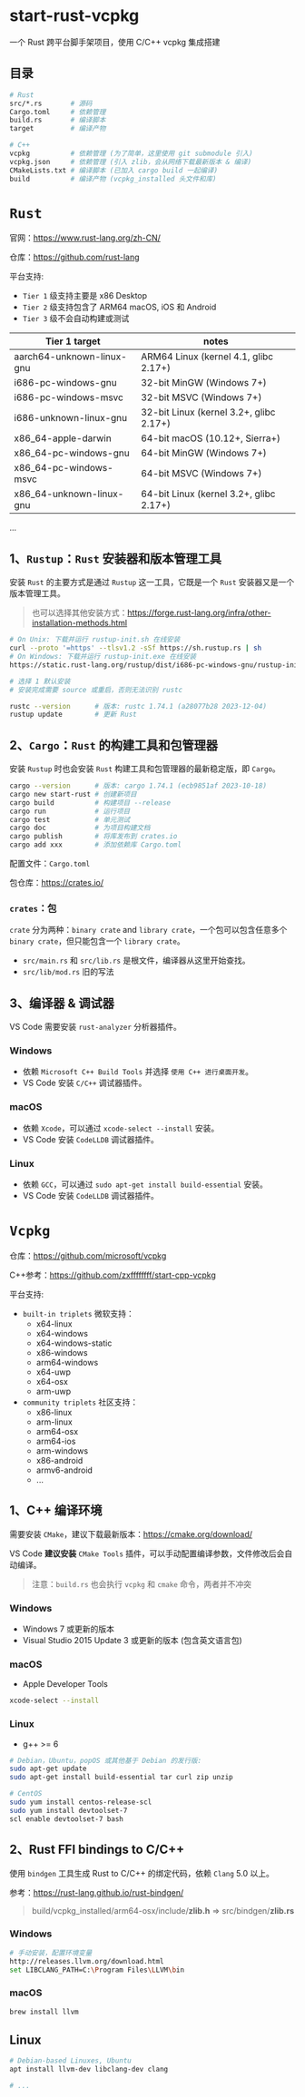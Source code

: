 # start-rust-vcpkg

一个 Rust 跨平台脚手架项目，使用 C/C++ vcpkg 集成搭建


## 目录
```bash
# Rust
src/*.rs       # 源码
Cargo.toml     # 依赖管理
build.rs       # 编译脚本
target         # 编译产物

# C++ 
vcpkg          # 依赖管理 (为了简单，这里使用 git submodule 引入)
vcpkg.json     # 依赖管理 (引入 zlib，会从网络下载最新版本 & 编译)
CMakeLists.txt # 编译脚本 (已加入 cargo build 一起编译)
build          # 编译产物 (vcpkg_installed 头文件和库)
```


# `Rust`

官网：https://www.rust-lang.org/zh-CN/

仓库：https://github.com/rust-lang

平台支持:
- `Tier 1` 级支持主要是 x86 Desktop
- `Tier 2` 级支持包含了 ARM64 macOS, iOS 和 Android
- `Tier 3` 级不会自动构建或测试

| Tier 1 target             | notes                                   |
| ------------------------- | --------------------------------------- |
| aarch64-unknown-linux-gnu	| ARM64 Linux (kernel 4.1, glibc 2.17+)   |
| i686-pc-windows-gnu	    | 32-bit MinGW (Windows 7+)               |
| i686-pc-windows-msvc	    | 32-bit MSVC (Windows 7+)                |
| i686-unknown-linux-gnu	| 32-bit Linux (kernel 3.2+, glibc 2.17+) |
| x86_64-apple-darwin	    | 64-bit macOS (10.12+, Sierra+)          |
| x86_64-pc-windows-gnu	    | 64-bit MinGW (Windows 7+)               |
| x86_64-pc-windows-msvc    | 64-bit MSVC (Windows 7+)                |
| x86_64-unknown-linux-gnu	| 64-bit Linux (kernel 3.2+, glibc 2.17+) |
...


## 1、`Rustup`：`Rust` 安装器和版本管理工具

安装 `Rust` 的主要方式是通过 `Rustup` 这一工具，它既是一个 `Rust` 安装器又是一个版本管理工具。

> 也可以选择其他安装方式：https://forge.rust-lang.org/infra/other-installation-methods.html

```bash
# On Unix: 下载并运行 rustup-init.sh 在线安装
curl --proto '=https' --tlsv1.2 -sSf https://sh.rustup.rs | sh
# On Windows: 下载并运行 rustup-init.exe 在线安装
https://static.rust-lang.org/rustup/dist/i686-pc-windows-gnu/rustup-init.exe

# 选择 1 默认安装
# 安装完成需要 source 或重启，否则无法识别 rustc

rustc --version      # 版本: rustc 1.74.1 (a28077b28 2023-12-04)
rustup update        # 更新 Rust
```


## 2、`Cargo`：`Rust` 的构建工具和包管理器

安装 `Rustup` 时也会安装 `Rust` 构建工具和包管理器的最新稳定版，即 `Cargo`。

```bash
cargo --version      # 版本: cargo 1.74.1 (ecb9851af 2023-10-18)
cargo new start-rust # 创建新项目
cargo build          # 构建项目 --release
cargo run            # 运行项目
cargo test           # 单元测试
cargo doc            # 为项目构建文档
cargo publish        # 将库发布到 crates.io
cargo add xxx        # 添加依赖库 Cargo.toml
```

配置文件：`Cargo.toml`

包仓库：https://crates.io/

### `crates`：包

`crate` 分为两种：`binary crate` and `library crate`，一个包可以包含任意多个 `binary crate`，但只能包含一个 `library crate`。

- `src/main.rs` 和 `src/lib.rs` 是根文件，编译器从这里开始查找。
- `src/lib/mod.rs` 旧的写法


## 3、编译器 & 调试器

VS Code 需要安装 `rust-analyzer` 分析器插件。

### Windows
- 依赖 `Microsoft C++ Build Tools` 并选择 `使用 C++ 进行桌面开发`。
- VS Code 安装 `C/C++` 调试器插件。

### macOS
- 依赖 `Xcode`，可以通过 `xcode-select --install` 安装。
- VS Code 安装 `CodeLLDB` 调试器插件。

### Linux
- 依赖 `GCC`，可以通过 `sudo apt-get install build-essential` 安装。
- VS Code 安装 `CodeLLDB` 调试器插件。


# `Vcpkg`

仓库：https://github.com/microsoft/vcpkg

C++参考：https://github.com/zxffffffff/start-cpp-vcpkg

平台支持:
- `built-in triplets` 微软支持：
    - x64-linux
    - x64-windows
    - x64-windows-static
    - x86-windows
    - arm64-windows
    - x64-uwp
    - x64-osx
    - arm-uwp
- `community triplets` 社区支持：
    - x86-linux
    - arm-linux
    - arm64-osx
    - arm64-ios
    - arm-windows
    - x86-android
    - armv6-android
    - ...


## 1、C++ 编译环境

需要安装 `CMake`，建议下载最新版本：https://cmake.org/download/

VS Code **建议安装** `CMake Tools` 插件，可以手动配置编译参数，文件修改后会自动编译。
> 注意：`build.rs` 也会执行 `vcpkg` 和 `cmake` 命令，两者并不冲突

### Windows
- Windows 7 或更新的版本
- Visual Studio 2015 Update 3 或更新的版本 (包含英文语言包)

### macOS
- Apple Developer Tools
```bash
xcode-select --install
```

### Linux
- g++ >= 6
```Bash
# Debian，Ubuntu，popOS 或其他基于 Debian 的发行版:
sudo apt-get update
sudo apt-get install build-essential tar curl zip unzip

# CentOS
sudo yum install centos-release-scl
sudo yum install devtoolset-7
scl enable devtoolset-7 bash
```


## 2、Rust FFI bindings to C/C++

使用 `bindgen` 工具生成 Rust to C/C++ 的绑定代码，依赖 `Clang` 5.0 以上。

参考：https://rust-lang.github.io/rust-bindgen/

> build/vcpkg_installed/arm64-osx/include/**zlib.h** => src/bindgen/**zlib.rs**

### Windows
```bash
# 手动安装，配置环境变量
http://releases.llvm.org/download.html
set LIBCLANG_PATH=C:\Program Files\LLVM\bin
```

### macOS
```bash
brew install llvm
```

## Linux
```bash
# Debian-based Linuxes, Ubuntu
apt install llvm-dev libclang-dev clang

# ...
```

